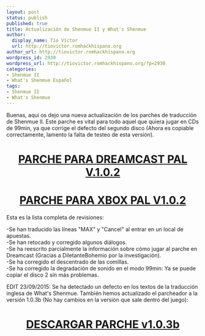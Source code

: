 ```yaml
---
layout: post
status: publish
published: true
title: Actualización de Shenmue II y What's Shenmue
author:
  display_name: Tío Víctor
  url: http://tiovictor.romhackhispano.org
author_url: http://tiovictor.romhackhispano.org
wordpress_id: 2930
wordpress_url: http://tiovictor.romhackhispano.org/?p=2930
categories:
- Shenmue II
- What's Shenmue Español
tags:
- Shenmue II
- What's Shenmue
---
```

Buenas, aquí os dejo una nueva actualización de los parches de traducción de Shenmue II. 
Este parche es vital para todo aquel que quiera jugar en CDs de 99min, ya que corrige el 
defecto del segundo disco (Ahora es copiable correctamente, lamento la falta de testeo de 
esta versión).

<h1 style="text-align: center;"><a href="http://www.mediafire.com/download/ug85hri1p49yqu5/ShenmueIIEnEspanolDREAMCAST102.7z"><strong>PARCHE 
PARA DREAMCAST PAL V.1.0.2</strong></a></h1>

<h1 style="text-align: center;"><a href="http://www.mediafire.com/download/z8xv45yn6kygcbc/ShenmueIIEnEspanolXBOX102.7z"><strong>PARCHE 
PARA XBOX PAL V1.0.2</strong></a></h1>  
Esta es la lista completa de revisiones:

-Se han traducido las líneas "MAX" y "Cancel" al entrar en un local de apuestas.  
-Se han retocado y corregido algunos diálogos.  
-Se ha reescrito parcialmente la información sobre cómo jugar al parche en Dreamcast (Gracias a DiletanteBohemio por la investigación).  
-Se ha corregido el descentrado de las comillas.  
-Se ha corregido la degradación de sonido en el modo 99min: Ya se puede copiar el disco 2 sin más problemas.  

EDIT 23/09/2015: Se ha detectado un defecto en los textos de la traducción inglesa de What's 
Shenmue. También hemos actualizado el parcheador a la versión 1.0.3b (No hay cambios en la 
versión que sale dentro del juego):

<h1 style="text-align: center;"><a href="http://www.mediafire.com/download/onequfy16a3loc7/WhatsShenmue103b.7z" target="_blank">DESCARGAR PARCHE v1.0.3b</a></h1>
